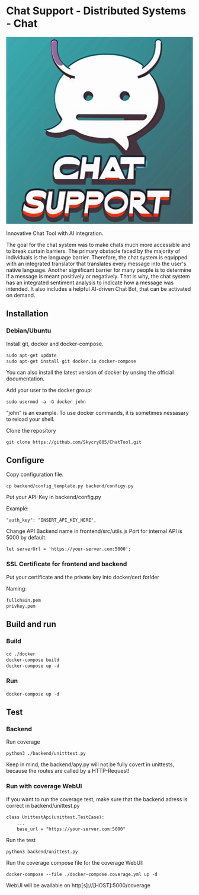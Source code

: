# Chat Support - Distributed Systems - Chat

![Chat Support](https://github.com/Skycry805/ChatTool/blob/master/misc/chat_support_logo.png?raw=true)

Innovative Chat Tool with AI integration.

The goal for the chat system was to make chats much more accessible and to break curtain barriers. The primary obstacle faced by the majority of individuals is the language barrier. Therefore, the chat system is equipped with an integrated translator that translates every message into the user's native language. Another significant barrier for many people is to determine if a message is meant positively or negatively. That is why, the chat system has an integrated sentiment analysis to indicate how a message was intended. It also includes a helpful AI-driven Chat Bot, that can be activated on demand.

## Installation

### Debian/Ubuntu
Install git, docker and docker-compose.

```
sudo apt-get update
sudo apt-get install git docker.io docker-compose
```

You can also install the latest version of docker by unsing the official documentation.

Add your user to the docker group:

```
sudo usermod -a -G docker john
```
"john" is an example. To use docker commands, it is sometimes nessasary to reload your shell.

Clone the repository
```
git clone https://github.com/Skycry805/ChatTool.git
```

## Configure
Copy configuration file.
```
cp backend/config_template.py backend/configy.py
```

Put your API-Key in backend/config.py

Example:
```
"auth_key": "INSERT_API_KEY_HERE",
```

Change API Backend name in frontend/src/utils.js
Port for internal API is 5000 by default.
```
let serverUrl = 'https://your-server.com:5000';
```

### SSL Certificate for frontend and backend
Put your certificate and the private key into docker/cert forlder

Naming:
```
fullchain.pem
privkey.pem
```

## Build and run

### Build
```
cd ./docker
docker-compose build
docker-compose up -d
```

### Run
```
docker-compose up -d
```

## Test

### Backend
Run coverage 
```
python3 ./backend/unitttest.py
```

Keep in mind, the backend/apy.py will not be fully covert in unittests, because the routes are called by a HTTP-Request!

### Run with coverage WebUI
If you want to run the coverage test, make sure that the backend adress is correct in backend/unittest.py

```
class UnittestApi(unittest.TestCase):
    ...
    base_url = "https://your-server.com:5000"
```

Run the test

```
python3 backend/unittest.py
```

Run the coverage compose file for the coverage WebUI:

```
docker-compose --file ./docker-compose.coverage.yml up -d 
```
WebUI will be available on http[s]://[HOST]:5000/coverage
